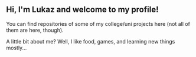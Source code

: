 Hi, I'm Lukaz and welcome to my profile!
---
You can find repositories of some of my college/uni projects here (not all of them are here, though).

A little bit about me? Well, I like food, games, and learning new things mostly...
